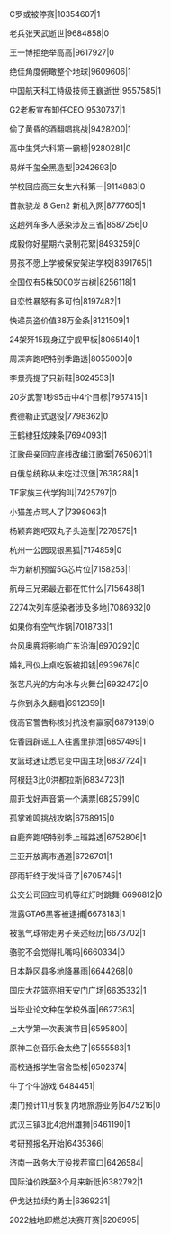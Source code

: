 C罗或被停赛|10354607|1

老兵张天武逝世|9684858|0

王一博拒绝举高高|9617927|0

绝佳角度俯瞰整个地球|9609606|1

中国航天科工特级技师王巍逝世|9557585|1

G2老板宣布卸任CEO|9530737|1

偷了黄昏的酒翻唱挑战|9428200|1

高中生凭六科第一霸榜|9280281|0

易烊千玺全黑造型|9242693|0

学校回应高三女生六科第一|9114883|0

首款骁龙 8 Gen2 新机入网|8777605|1

这趟列车多人感染涉及三省|8587256|0

成毅你好星期六录制花絮|8493259|0

男孩不愿上学被保安架进学校|8391765|1

全国仅有5株5000岁古树|8256118|1

自恋性暴怒有多可怕|8197482|1

快递员盗价值38万金条|8121509|1

24架歼15现身辽宁舰甲板|8065140|1

周深奔跑吧特别季路透|8055000|0

李景亮提了只新鞋|8024553|1

20岁武警1秒95击中4个目标|7957415|1

费德勒正式退役|7798362|0

王鹤棣狂炫辣条|7694093|1

江歌母亲回应底线改编江歌案|7650601|1

白俄总统称从未吃过汉堡|7638288|1

TF家族三代学狗叫|7425797|0

小猫差点骂人了|7398063|1

杨颖奔跑吧双丸子头造型|7278575|1

杭州一公园现银黑狐|7174859|0

华为新机预留5G芯片位|7158253|1

航母三兄弟最近都在忙什么|7156488|1

Z274次列车感染者涉及多地|7086932|0

如果你有空气炸锅|7018733|1

台风奥鹿将影响广东沿海|6970292|0

婚礼司仪上桌吃饭被扣钱|6939676|0

张艺凡光的方向冰与火舞台|6932472|0

与你到永久翻唱|6912359|1

俄高官警告称核对抗没有赢家|6879139|0

佐香园辟谣工人往酱里排泄|6857499|1

女篮球迷让悉尼变中国主场|6837724|1

阿根廷3比0洪都拉斯|6834723|1

周菲戈好声音第一个满票|6825799|0

孤掌难鸣挑战攻略|6768915|0

白鹿奔跑吧特别季上班路透|6752806|1

三亚开放离市通道|6726701|1

邵雨轩终于发抖音了|6705745|1

公交公司回应司机等红灯时跳舞|6696812|0

泄露GTA6黑客被逮捕|6678183|1

被氢气球带走男子亲述经历|6673702|1

骆驼不会觉得扎嘴吗|6660334|0

日本静冈县多地降暴雨|6644268|0

国庆大花篮亮相天安门广场|6635332|1

当毕业论文种在学校外面|6627363|

上大学第一次表演节目|6595800|

原神二创音乐会太绝了|6555583|1

高校通报学生宿舍坠楼|6502374|

牛了个牛游戏|6484451|

澳门预计11月恢复内地旅游业务|6475216|0

武汉三镇3比4沧州雄狮|6461190|1

考研预报名开始|6435366|

济南一政务大厅设找茬窗口|6426584|

国际油价跌至8个月来新低|6382792|1

伊戈达拉续约勇士|6369231|

2022触地即燃总决赛开赛|6206995|

